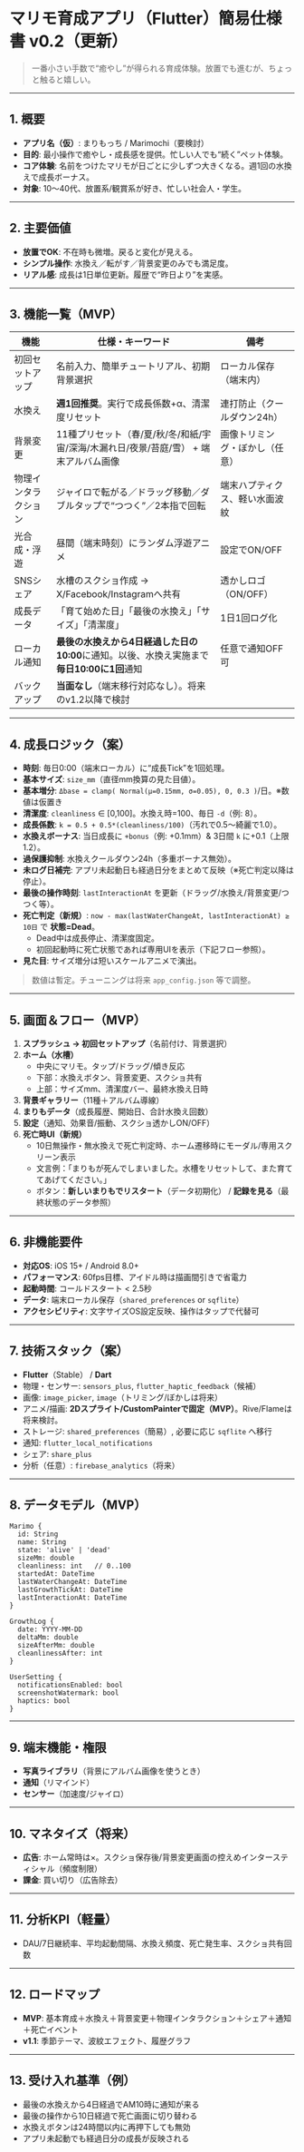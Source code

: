 # マリモ育成アプリ（Flutter）簡易仕様書 v0.2（更新）

> 一番小さい手数で“癒やし”が得られる育成体験。放置でも進むが、ちょっと触ると嬉しい。

---

## 1. 概要

- **アプリ名（仮）**: まりもっち / Marimochi（要検討）
- **目的**: 最小操作で癒やし・成長感を提供。忙しい人でも“続く”ペット体験。
- **コア体験**: 名前をつけたマリモが日ごとに少しずつ大きくなる。週1回の水換えで成長ボーナス。
- **対象**: 10〜40代、放置系/観賞系が好き、忙しい社会人・学生。

---

## 2. 主要価値

- **放置でOK**: 不在時も微増。戻ると変化が見える。
- **シンプル操作**: 水換え／転がす／背景変更のみでも満足度。
- **リアル感**: 成長は1日単位更新。履歴で“昨日より”を実感。

---

## 3. 機能一覧（MVP）

| 機能         | 仕様・キーワード                                                | 備考              |
| ---------- | ------------------------------------------------------- | --------------- |
| 初回セットアップ   | 名前入力、簡単チュートリアル、初期背景選択                                   | ローカル保存（端末内）     |
| 水換え        | **週1回推奨**。実行で成長係数+α、清潔度リセット                             | 連打防止（クールダウン24h） |
| 背景変更       | 11種プリセット（春/夏/秋/冬/和紙/宇宙/深海/木漏れ日/夜景/苔庭/雪） + 端末アルバム画像      | 画像トリミング・ぼかし（任意） |
| 物理インタラクション | ジャイロで転がる／ドラッグ移動／ダブルタップで“つつく”／2本指で回転                     | 端末ハプティクス、軽い水面波紋 |
| 光合成・浮遊     | 昼間（端末時刻）にランダム浮遊アニメ                                      | 設定でON/OFF       |
| SNSシェア     | 水槽のスクショ作成 → X/Facebook/Instagramへ共有                     | 透かしロゴ（ON/OFF）   |
| 成長データ      | 「育て始めた日」「最後の水換え」「サイズ」「清潔度」                              | 1日1回ログ化         |
| ローカル通知     | **最後の水換えから4日経過した日の10:00**に通知。以後、水換え実施まで**毎日10:00に1回**通知 | 任意で通知OFF可       |
| バックアップ     | **当面なし**（端末移行対応なし）。将来のv1.2以降で検討                         |                 |

---

## 4. 成長ロジック（案）

- **時刻**: 毎日0:00（端末ローカル）に“成長Tick”を1回処理。
- **基本サイズ**: `size_mm`（直径mm換算の見た目値）。
- **基本増分**: `Δbase = clamp( Normal(μ=0.15mm, σ=0.05), 0, 0.3 )`/日。※数値は仮置き
- **清潔度**: `cleanliness` ∈ [0,100]。水換え時=100、毎日 `-d`（例: 8）。
- **成長係数**: `k = 0.5 + 0.5*(cleanliness/100)`（汚れで0.5〜綺麗で1.0）。
- **水換えボーナス**: 当日成長に `+bonus`（例: +0.1mm）& 3日間 `k` に+0.1（上限1.2）。
- **過保護抑制**: 水換えクールダウン24h（多重ボーナス無効）。
- **未ログ日補完**: アプリ未起動日も経過日分をまとめて反映（※死亡判定以降は停止）。
- **最後の操作時刻**: `lastInteractionAt` を更新（ドラッグ/水換え/背景変更/つつく等）。
- **死亡判定（新規）**: `now - max(lastWaterChangeAt, lastInteractionAt) ≥ 10日` で **状態=Dead**。
  - Dead中は成長停止、清潔度固定。
  - 初回起動時に死亡状態であれば専用UIを表示（下記フロー参照）。
- **見た目**: サイズ増分は短いスケールアニメで演出。

> 数値は暫定。チューニングは将来 `app_config.json` 等で調整。

---

## 5. 画面＆フロー（MVP）

1. **スプラッシュ → 初回セットアップ**（名前付け、背景選択）
2. **ホーム（水槽）**
   - 中央にマリモ。タップ/ドラッグ/傾き反応
   - 下部：水換えボタン、背景変更、スクショ共有
   - 上部：サイズmm、清潔度バー、最終水換え日時
3. **背景ギャラリー**（11種＋アルバム導線）
4. **まりもデータ**（成長履歴、開始日、合計水換え回数）
5. **設定**（通知、効果音/振動、スクショ透かしON/OFF）
6. **死亡時UI（新規）**
   - 10日無操作・無水換えで死亡判定時、ホーム遷移時にモーダル/専用スクリーン表示
   - 文言例：「まりもが死んでしまいました。水槽をリセットして、また育ててあげてください。」
   - ボタン：**新しいまりもでリスタート**（データ初期化） / **記録を見る**（最終状態のデータ参照）

---

## 6. 非機能要件

- **対応OS**: iOS 15+ / Android 8.0+
- **パフォーマンス**: 60fps目標、アイドル時は描画間引きで省電力
- **起動時間**: コールドスタート < 2.5秒
- **データ**: 端末ローカル保存（`shared_preferences` or `sqflite`）
- **アクセシビリティ**: 文字サイズOS設定反映、操作はタップで代替可

---

## 7. 技術スタック（案）

- **Flutter**（Stable） / **Dart**
- 物理・センサー: `sensors_plus`, `flutter_haptic_feedback`（候補）
- 画像: `image_picker`, `image`（トリミング/ぼかしは将来）
- アニメ/描画: **2Dスプライト/CustomPainterで固定（MVP）**。Rive/Flameは将来検討。
- ストレージ: `shared_preferences`（簡易）, 必要に応じ `sqflite` へ移行
- 通知: `flutter_local_notifications`
- シェア: `share_plus`
- 分析（任意）: `firebase_analytics`（将来）

---

## 8. データモデル（MVP）

```text
Marimo {
  id: String
  name: String
  state: 'alive' | 'dead'
  sizeMm: double
  cleanliness: int   // 0..100
  startedAt: DateTime
  lastWaterChangeAt: DateTime
  lastGrowthTickAt: DateTime
  lastInteractionAt: DateTime
}

GrowthLog {
  date: YYYY-MM-DD
  deltaMm: double
  sizeAfterMm: double
  cleanlinessAfter: int
}

UserSetting {
  notificationsEnabled: bool
  screenshotWatermark: bool
  haptics: bool
}
```

---

## 9. 端末機能・権限

- **写真ライブラリ**（背景にアルバム画像を使うとき）
- **通知**（リマインド）
- **センサー**（加速度/ジャイロ）

---

## 10. マネタイズ（将来）

- **広告**: ホーム常時は×。スクショ保存後/背景変更画面の控えめインタースティシャル（頻度制限）
- **課金**: 買い切り（広告除去）

---

## 11. 分析KPI（軽量）

- DAU/7日継続率、平均起動間隔、水換え頻度、死亡発生率、スクショ共有回数

---

## 12. ロードマップ

- **MVP**: 基本育成＋水換え＋背景変更＋物理インタラクション＋シェア＋通知＋死亡イベント
- **v1.1**: 季節テーマ、波紋エフェクト、履歴グラフ

---

## 13. 受け入れ基準（例）

- 最後の水換えから4日経過でAM10時に通知が来る
- 最後の操作から10日経過で死亡画面に切り替わる
- 水換えボタンは24時間以内に再押下しても無効
- アプリ未起動でも経過日分の成長が反映される

